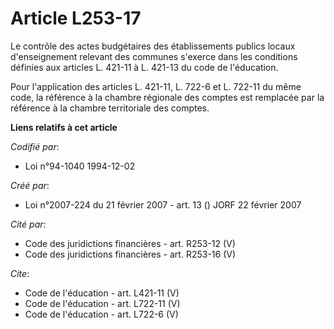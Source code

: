# Article L253-17

Le contrôle des actes budgétaires des établissements publics locaux d'enseignement relevant des communes s'exerce dans les
conditions définies aux articles L. 421-11 à L. 421-13 du code de l'éducation. 

Pour l'application des articles L. 421-11, L. 722-6 et L. 722-11 du même code, la référence à la chambre régionale des
comptes est remplacée par la référence à la chambre territoriale des comptes.

**Liens relatifs à cet article**

_Codifié par_:

  - Loi n°94-1040 1994-12-02

_Créé par_:

  - Loi n°2007-224 du 21 février 2007 - art. 13 () JORF 22 février 2007

_Cité par_:

  - Code des juridictions financières - art. R253-12 (V)
  - Code des juridictions financières - art. R253-16 (V)

_Cite_:

  - Code de l'éducation - art. L421-11 (V)
  - Code de l'éducation - art. L722-11 (V)
  - Code de l'éducation - art. L722-6 (V)
